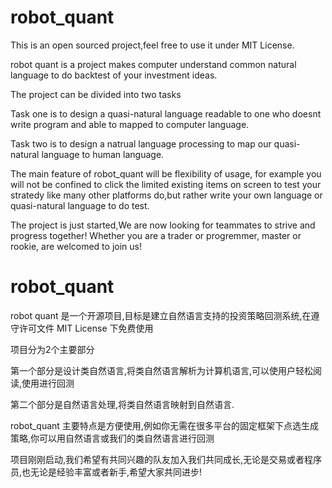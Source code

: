 # robot_quant
This is an open sourced project,feel free to use it under MIT License.

robot quant is a project makes computer understand common natural language to do backtest of your investment ideas.

The project can be divided into two tasks

Task one is to design a quasi-natural language readable to one who doesnt write program and able to mapped to computer language.

Task two is to design a natrual language processing to map our quasi-natural language to human language.

The main feature of robot_quant will be flexibility of usage, for example you will not be confined to click the limited existing items on screen to test your stratedy like many other platforms do,but rather write your own language or quasi-natural language to do test.

The project is just started,We are now looking for teammates to strive and progress together! Whether you are a trader or progremmer, master or rookie, are welcomed to join us!




# robot_quant

robot quant 是一个开源项目,目标是建立自然语言支持的投资策略回测系统,在遵守许可文件 MIT License 下免费使用

项目分为2个主要部分

第一个部分是设计类自然语言,将类自然语言解析为计算机语言,可以使用户轻松阅读,使用进行回测

第二个部分是自然语言处理,将类自然语言映射到自然语言.

robot_quant 主要特点是方便使用,例如你无需在很多平台的固定框架下点选生成策略,你可以用自然语言或我们的类自然语言进行回测

项目刚刚启动,我们希望有共同兴趣的队友加入我们共同成长,无论是交易或者程序员,也无论是经验丰富或者新手,希望大家共同进步!
